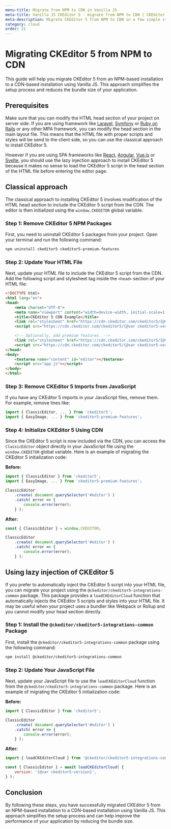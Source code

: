 ```yaml
---
menu-title: Migrate from NPM to CDN in Vanilla JS
meta-title: Vanilla JS CKEditor 5 - migrate from NPM to CDN | CKEditor 5 documentation
meta-description: Migrate CKEditor 5 from NPM to CDN in a few simple steps. Learn how to install CKEditor 5 in your project using the CDN.
category: cloud
order: 21
---
```


# Migrating CKEditor&nbsp;5 from NPM to CDN

This guide will help you migrate CKEditor 5 from an NPM-based installation to a CDN-based installation using Vanilla JS. This approach simplifies the setup process and reduces the bundle size of your application.

## Prerequisites

Make sure that you can modify the HTML head section of your project on server side. If you are using framework like [Laravel](https://laravel.com/), [Symfony](https://symfony.com/) or [Ruby on Rails](https://rubyonrails.org/) or any other MPA framework, you can modify the head section in the main layout file. This means that the HTML file with proper scripts and styles will be send to the client side, so you can use the classical approach to install CKEditor&nbsp;5.

However if you are using SPA frameworks like [React](https://reactjs.org/), [Angular](https://angular.io/), [Vue.js](https://vuejs.org/) or [Svelte](https://svelte.dev/), you should use the lazy injection approach to install CKEditor&nbsp;5 because it makes no sense to load the CKEditor&nbsp;5 script in the head section of the HTML file before entering the editor page.

## Classical approach

The classical approach to installing CKEditor 5 involves modification of the HTML head section to include the CKEditor 5 script from the CDN. The editor is then initialized using the `window.CKEDITOR` global variable.

### Step 1: Remove CKEditor&nbsp;5 NPM Packages

First, you need to uninstall CKEditor 5 packages from your project. Open your terminal and run the following command:

```bash
npm uninstall ckeditor5 ckeditor5-premium-features
```

### Step 2: Update Your HTML File

Next, update your HTML file to include the CKEditor 5 script from the CDN. Add the following script and stylesheet tag inside the `<head>` section of your HTML file:

```html
<!DOCTYPE html>
<html lang="en">
<head>
    <meta charset="UTF-8">
    <meta name="viewport" content="width=device-width, initial-scale=1.0">
    <title>CKEditor 5 CDN Example</title>
	<link rel="stylesheet" href="https://cdn.ckeditor.com/ckeditor5/{@var ckeditor5-version}/ckeditor5.css">
    <script src="https://cdn.ckeditor.com/ckeditor5/{@var ckeditor5-version}/ckeditor5.js"></script>

	<!-- Optionally, add premium features. -->
	<link rel="stylesheet" href="https://cdn.ckeditor.com/ckeditor5/{@var ckeditor5-version}/ckeditor5-premium-features.css">
	<script src="https://cdn.ckeditor.com/ckeditor5/{@var ckeditor5-version}/ckeditor5-premium-features.js"></script>
</head>
<body>
    <textarea name="content" id="editor"></textarea>
    <script src="app.js"></script>
</body>
</html>
```

### Step 3: Remove CKEditor&nbsp;5 Imports from JavaScript

If you have any CKEditor 5 imports in your JavaScript files, remove them. For example, remove lines like:

```javascript
import { ClassicEditor, ... } from 'ckeditor5';
import { EasyImage, ... } from 'ckeditor5-premium-features';
```

### Step 4: Initialize CKEditor&nbsp;5 Using CDN

Since the CKEditor 5 script is now included via the CDN, you can access the `ClassicEditor` object directly in your JavaScript file using the `window.CKEDITOR` global variable. Here is an example of migrating the CKEditor 5 initialization code:

**Before:**

```javascript
import { ClassicEditor } from 'ckeditor5';
import { EasyImage, ... } from 'ckeditor5-premium-features';

ClassicEditor
	.create( document.querySelector('#editor') )
	.catch( error => {
		console.error(error);
	} );
```

**After:**

```javascript
const { ClassicEditor } = window.CKEDITOR;

ClassicEditor
	.create( document.querySelector('#editor') )
	.catch( error => {
		console.error(error);
	} );
```

## Using lazy injection of CKEditor&nbsp;5

If you prefer to automatically inject the CKEditor 5 script into your HTML file, you can migrate your project using the `@ckeditor/ckeditor5-integrations-common` package. This package provides a `loadCKEditorCloud` function that automatically injects the CKEditor 5 scripts and styles into your HTML file. It may be useful when your project uses a bundler like Webpack or Rollup and you cannot modify your head section directly.

### Step 1: Install the `@ckeditor/ckeditor5-integrations-common` Package

First, install the `@ckeditor/ckeditor5-integrations-common` package using the following command:

```bash
npm install @ckeditor/ckeditor5-integrations-common
```

### Step 2: Update Your JavaScript File

Next, update your JavaScript file to use the `loadCKEditorCloud` function from the `@ckeditor/ckeditor5-integrations-common` package. Here is an example of migrating the CKEditor 5 initialization code:

**Before:**

```javascript
import { ClassicEditor } from 'ckeditor5';

ClassicEditor
	.create( document.querySelector('#editor') )
	.catch( error => {
		console.error(error);
	} );
```

**After:**

```javascript
import { loadCKEditorCloud } from '@ckeditor/ckeditor5-integrations-common';

const { ClassicEditor } = await loadCKEditorCloud( {
	version: '{@var ckeditor5-version}',
} );
```

## Conclusion

By following these steps, you have successfully migrated CKEditor 5 from an NPM-based installation to a CDN-based installation using Vanilla JS. This approach simplifies the setup process and can help improve the performance of your application by reducing the bundle size.
